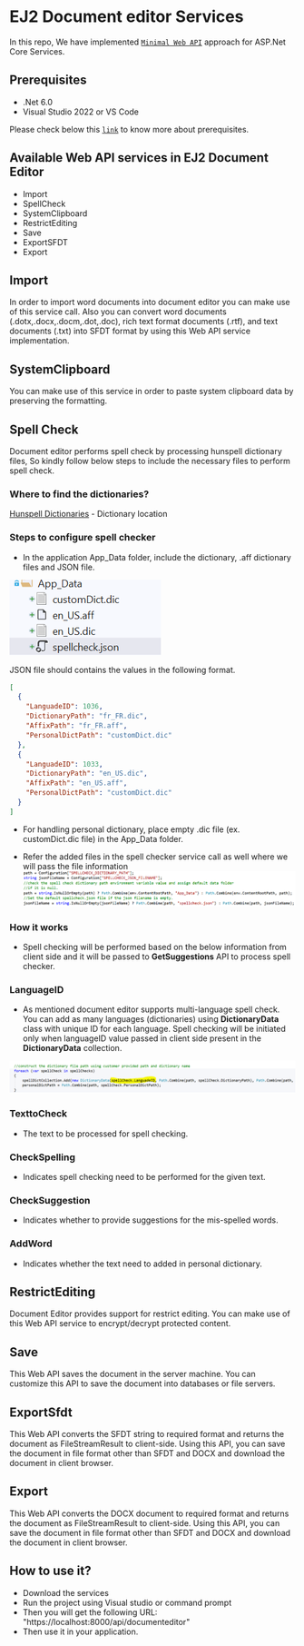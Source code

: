 # EJ2 Document editor Services

In this repo, We have implemented [`Minimal Web API`](https://docs.microsoft.com/en-us/aspnet/core/tutorials/min-web-api?view=aspnetcore-6.0&tabs=visual-studio) approach for ASP.Net Core Services. 

## Prerequisites

* .Net 6.0
* Visual Studio 2022 or VS Code

Please check below this [`link`](https://docs.microsoft.com/en-us/aspnet/core/tutorials/min-web-api?view=aspnetcore-6.0&tabs=visual-studio#prerequisites) to know more about prerequisites.


## Available Web API services in EJ2 Document Editor

* Import
* SpellCheck
* SystemClipboard
* RestrictEditing
* Save
* ExportSFDT
* Export

## Import
In order to import word documents into document editor you can make use of this service call. Also you can convert word documents (.dotx,.docx,.docm,.dot,.doc), rich text format documents (.rtf), and text documents (.txt) into SFDT format by using this Web API service implementation.

## SystemClipboard
You can make use of this service in order to paste system clipboard data by preserving the formatting.

## Spell Check

Document editor performs spell check by processing hunspell dictionary files, So kindly follow below steps to include the necessary files to perform spell check.

### Where to find the dictionaries?
[Hunspell Dictionaries](https://github.com/wooorm/dictionaries) - Dictionary location

### Steps to configure spell checker

* In the application App_Data folder, include the dictionary, .aff dictionary files and JSON file. 

![App_Data folder](appData.PNG)

JSON file should contains the values in the following format.

```json
[
  {
    "LanguadeID": 1036, 
    "DictionaryPath": "fr_FR.dic",
    "AffixPath": "fr_FR.aff", 
    "PersonalDictPath": "customDict.dic"
  },
  {
    "LanguadeID": 1033,
    "DictionaryPath": "en_US.dic",
    "AffixPath": "en_US.aff",
    "PersonalDictPath": "customDict.dic"
  }
]
```

* For handling personal dictionary, place empty .dic file (ex. customDict.dic file) in the App_Data folder.

* Refer the added files in the spell checker service call as well where we will pass the file information
 ![Spell checker service call](codeFile.png)
 
### How it works

* Spell checking will be performed based on the below information from client side and it will be passed to **GetSuggestions** API to process spell checker.

### LanguageID

* As mentioned document editor supports multi-language spell check. You can add as many languages (dictionaries) using **DictionaryData** class with unique ID for each language. Spell checking will be initiated only when languageID value passed in client side present in the **DictionaryData** collection. 

![Multi-language spell check](multiLang.PNG)

### TexttoCheck

* The text to be processed for spell checking.

### CheckSpelling
* Indicates spell checking need to be performed for the given text.

### CheckSuggestion
* Indicates whether to provide suggestions for the mis-spelled words.

### AddWord
* Indicates whether the text need to added in personal dictionary.

## RestrictEditing
Document Editor provides support for restrict editing. You can make use of this Web API service to encrypt/decrypt protected content. 

## Save

This Web API saves the document in the server machine. You can customize this API to save the document into databases or file servers.

## ExportSfdt

This Web API converts the SFDT string to required format and returns the document as FileStreamResult to client-side. Using this API, you can save the document in file format other than SFDT and DOCX and download the document in client browser.

## Export

This Web API converts the DOCX document to required format and returns the document as FileStreamResult to client-side. Using this API, you can save the document in file format other than SFDT and DOCX and download the document in client browser.

## How to use it?

* Download the services
* Run the project using Visual studio or command prompt
* Then you will get the following URL: "https://localhost:8000/api/documenteditor"
* Then use it in your application.